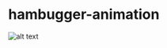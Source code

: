 # hambugger-animation

![alt text](https://github.com/[yuricplus]/[hambugger-animation]/blob/[master]/captured.gif?raw=true)
